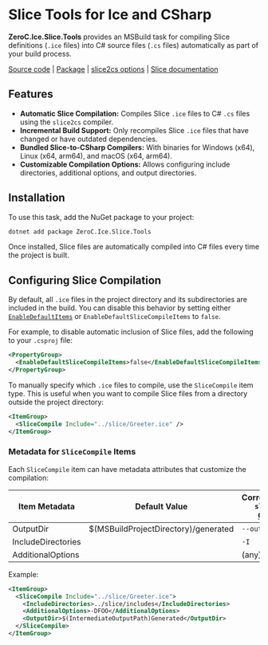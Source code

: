 # Slice Tools for Ice and CSharp

**ZeroC.Ice.Slice.Tools** provides an MSBuild task for compiling Slice definitions (`.ice` files) into C# source
files (`.cs` files) automatically as part of your build process.

[Source code][source] | [Package][package] | [slice2cs options][slice2cs] | [Slice documentation][slice]

## Features

- **Automatic Slice Compilation:** Compiles Slice `.ice` files to C# `.cs` files using the `slice2cs` compiler.
- **Incremental Build Support:** Only recompiles Slice `.ice` files that have changed or have outdated dependencies.
- **Bundled Slice-to-CSharp Compilers:** With binaries for Windows (x64), Linux (x64, arm64), and macOS (x64, arm64).
- **Customizable Compilation Options:** Allows configuring include directories, additional options, and output
  directories.

## Installation

To use this task, add the NuGet package to your project:

```sh
dotnet add package ZeroC.Ice.Slice.Tools
```

Once installed, Slice files are automatically compiled into C# files every time the project is built.

## Configuring Slice Compilation

By default, all `.ice` files in the project directory and its subdirectories are included in the build. You can
disable this behavior by setting either [`EnableDefaultItems`][default-items] or `EnableDefaultSliceCompileItems` to
`false`.

For example, to disable automatic inclusion of Slice files, add the following to your `.csproj` file:

```xml
<PropertyGroup>
  <EnableDefaultSliceCompileItems>false</EnableDefaultSliceCompileItems>
</PropertyGroup>
```

To manually specify which `.ice` files to compile, use the `SliceCompile` item type. This is useful when you want to
compile Slice files from a directory outside the project directory:

```xml
<ItemGroup>
  <SliceCompile Include="../slice/Greeter.ice" />
</ItemGroup>
```

### Metadata for `SliceCompile` Items

Each `SliceCompile` item can have metadata attributes that customize the compilation:

| Item Metadata      | Default Value                        | Corresponding `slice2cs` [Option][slice2cs] |
| ------------------ | ------------------------------------ | ------------------------------------------- |
| OutputDir          | $(MSBuildProjectDirectory)/generated | `--output-dir`                              |
| IncludeDirectories |                                      | `-I`                                        |
| AdditionalOptions  |                                      | (any)                                       |

Example:

```xml
<ItemGroup>
  <SliceCompile Include="../slice/Greeter.ice">
    <IncludeDirectories>../slice/includes</IncludeDirectories>
    <AdditionalOptions>-DFOO</AdditionalOptions>
    <OutputDir>$(IntermediateOutputPath)Generated</OutputDir>
  </SliceCompile>
</ItemGroup>
```

[default-items]: https://learn.microsoft.com/en-us/dotnet/core/project-sdk/msbuild-props#enabledefaultitems
[package]: https://www.nuget.org/packages/ZeroC.Ice.Slice.Tools
[slice]: https://doc.zeroc.com/ice/3.7/the-slice-language
[slice2cs]: https://doc.zeroc.com/ice/3.7/language-mappings/c-sharp-mapping/client-side-slice-to-c-sharp-mapping/slice2cs-command-line-options
[source]: https://github.com/zeroc-ice/ice/tree/main/csharp/tools/ZeroC.Ice.Slice.Tools
